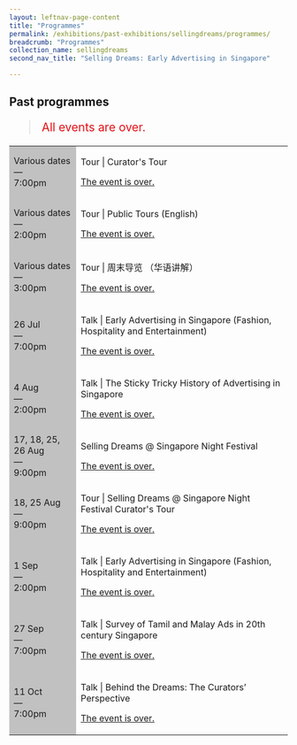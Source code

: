 ```yaml
---
layout: leftnav-page-content
title: "Programmes"
permalink: /exhibitions/past-exhibitions/sellingdreams/programmes/
breadcrumb: "Programmes"
collection_name: sellingdreams
second_nav_title: "Selling Dreams: Early Advertising in Singapore"

---
```


<!-- 

Colours
Upcoming: default colour
Past: #c1c1c1

-->

<section class="sgds-section__progs">

<div class="sgds-container__description">
    <div class="row">
        <div class="col is-10-mobile">

<h2>Past programmes</h2>

<blockquote style="color: #E21216; font-size: 150%;">All events are over.</blockquote>

<table class="table table-v">
    <tr>
        <td style="background-color: #c1c1c1;">Various dates<br>
            &mdash;<br>
            7:00pm</td>
        <td>
            <p>Tour &#124; Curator's Tour</p>
            <p><a href="/programmes/onpaper/curator-tours/">The event is over.</a></p>
        </td>
    </tr>    
    <tr>
        <td style="background-color: #c1c1c1;">Various dates<br>
            &mdash;<br>
            2:00pm</td>
        <td>
            <p>Tour &#124; Public Tours (English)</p>
            <p><a href="/programmes/onpaper/public-tours/">The event is over.</a></p>
        </td>
    </tr>    
    <tr>
        <td style="background-color: #c1c1c1;">Various dates<br>
            &mdash;<br>
            3:00pm</td>
        <td>
            <p>Tour &#124; 周末导览 （华语讲解）</p>
            <p><a href="/programmes/onpaper/public-tours/">The event is over.</a></p>
        </td>
    </tr>         
    <tr>
        <td style="background-color: #c1c1c1;">26 Jul<br>
            &mdash;<br>
            7:00pm</td>
        <td>
            <p>Talk &#124; Early Advertising in Singapore (Fashion, Hospitality and Entertainment)</p>
            <p><a href="/programmes/sellingdreams/20180726-talk/">The event is over.</a></p>
        </td>
    </tr>     
    <tr>
        <td style="background-color: #c1c1c1;">4 Aug<br>
            &mdash;<br>
            2:00pm</td>
        <td>
            <p>Talk &#124; The Sticky Tricky History of Advertising in Singapore</p>
            <p><a href="/programmes/sellingdreams/20180804-talk/">The event is over.</a></p>
        </td>
    </tr>     
    <tr>
        <td style="background-color: #c1c1c1;">17, 18, 25, 26 Aug<br>
            &mdash;<br>
            9:00pm</td>
        <td>
            <p>Selling Dreams @ Singapore Night Festival</p>
            <p><a href="/programmes/sellingdreams/nightfest/">The event is over.</a></p>
        </td>
    </tr>     
    <tr>
        <td style="background-color: #c1c1c1;">18, 25 Aug<br>
            &mdash;<br>
            9:00pm</td>
        <td>
            <p>Tour &#124; Selling Dreams @ Singapore Night Festival Curator's Tour</p>
            <p><a href="/programmes/sellingdreams/nightfest/">The event is over.</a></p>
        </td>
    </tr>     
    <tr>
        <td style="background-color: #c1c1c1;">1 Sep<br>
            &mdash;<br>
            2:00pm</td>
        <td>
            <p>Talk &#124; Early Advertising in Singapore (Fashion, Hospitality and Entertainment)</p>
            <p><a href="/programmes/sellingdreams/20180901-talk/">The event is over.</a></p>
        </td>
    </tr>     
    <tr>
        <td style="background-color: #c1c1c1;">27 Sep<br>
            &mdash;<br>
            7:00pm</td>
        <td>
            <p>Talk &#124; Survey of Tamil and Malay Ads in 20th century Singapore</p>
            <p><a href="/programmes/sellingdreams/20180927-talk/">The event is over.</a></p>
        </td>
    </tr>     
    <tr>
        <td style="background-color: #c1c1c1;">11 Oct<br>
            &mdash;<br>
            7:00pm</td>
        <td>
            <p>Talk &#124; Behind the Dreams: The Curators’ Perspective</p>
            <p><a href="/programmes/sellingdreams/20181011-talk/">The event is over.</a></p>
        </td>
    </tr>    

</table>
        </div>
    </div>
</div>
</section>